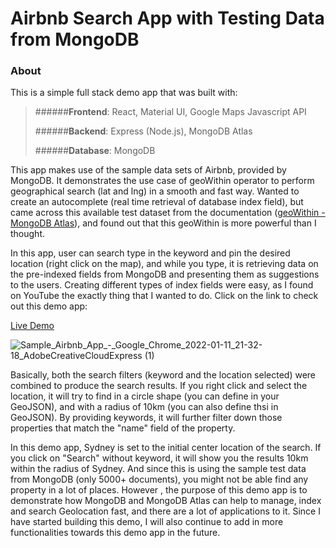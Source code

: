 # Airbnb Search App with Testing Data from MongoDB

### About

This is a simple full stack demo app that was built with:

> ######**Frontend**: React, Material UI, Google Maps Javascript API
> 
> ######**Backend**: Express (Node.js), MongoDB Atlas
> 
> ######**Database**: MongoDB

This app makes use of the sample data sets of Airbnb, provided by MongoDB. It demonstrates the use case of geoWithin operator to perform geographical search (lat and lng) in a smooth and fast way. Wanted to create an autocomplete (real time retrieval of database index field), but came across this available test dataset from the documentation ([geoWithin - MongoDB Atlas](https://docs.atlas.mongodb.com/atlas-search/geoWithin/)), and found out that this geoWithin is more powerful than I thought. 

In this app, user can search type in the keyword and pin the desired location (right click on the map), and while you type, it is retrieving data on the pre-indexed fields from MongoDB and presenting them as suggestions to the users. Creating different types of index fields were easy, as I found on YouTube the exactly thing that I wanted to do. Click on the link to check out this demo app:

[Live Demo](https://airbnb-app-data-app-frontend.vercel.app)

![Sample_Airbnb_App_-_Google_Chrome_2022-01-11_21-32-18_AdobeCreativeCloudExpress (1)](https://user-images.githubusercontent.com/49362324/148952837-7f0471c5-db69-4bfe-811e-77fe4ec8f9ed.gif)

Basically, both the search filters (keyword and the location selected) were combined to produce the search results. If you right click and select the location, it will try to find in a circle shape (you can define in your GeoJSON), and with a radius of 10km (you can also define thsi in GeoJSON). By providing keywords, it will further filter down those properties that match the "name" field of the property. 

In this demo app, Sydney is set to the initial center location of the search. If you click on "Search" without keyword, it will show you the results 10km within the radius of Sydney. And since this is using the sample test data from MongoDB (only 5000+ documents), you might not be able find any property in a lot of places. However , the purpose of this demo app is to demonstrate how MongoDB and MongoDB Atlas can help to manage, index and search Geolocation fast, and there are a lot of applications to it. Since I have started building this demo, I will also continue to add in more functionalities towards this demo app in the future. 
